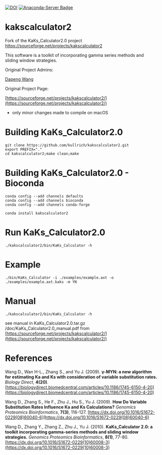 [![DOI](https://zenodo.org/badge/DOI/10.5281/zenodo.4273737.svg)](https://doi.org/10.5281/zenodo.4273737)
[![Anaconda-Server Badge](https://anaconda.org/bioconda/kakscalculator2/badges/downloads.svg)](https://anaconda.org/bioconda/kakscalculator2)

# kakscalculator2
Fork of the KaKs_Calculator2.0 project https://sourceforge.net/projects/kakscalculator2

This software is a toolkit of incorporating gamma series methods and sliding window strategies.

Original Project Admins:

[Dapeng Wang](https://sourceforge.net/u/wangdp/)

Original Project Page:

[https://sourceforge.net/projects/kakscalculator2/](https://sourceforge.net/projects/kakscalculator2/)

- only minor changes made to compile on macOS

# Building KaKs_Calculator2.0

```
git clone https://github.com/kullrich/kakscalculator2.git
export PREFIX="."
cd kakscalculator2;make clean;make
```

# Building KaKs_Calculator2.0 - Bioconda

```
conda config --add channels defaults
conda config --add channels bioconda
conda config --add channels conda-forge

conda install kakscalculator2
```

# Run KaKs_Calculator2.0

```
./kakscalculator2/bin/KaKs_Calculator -h
```

# Example

```
./bin/KaKs_Calculator -i ./examples/example.axt -o ./examples/example.axt.kaks -m YN
```

# Manual

```
./kakscalculator2/bin/KaKs_Calculator -h
```

see manual in KaKs_Calculator2.0.tar.gz /doc/KaKs_Calculator2.0_manual.pdf from [https://sourceforge.net/projects/kakscalculator2/](https://sourceforge.net/projects/kakscalculator2/)

# References

Wang D., Wan H-L., Zhang S., and Yu J. (2009). **γ-MYN: a new algorithm for estimating Ka and Ks with consideration of variable substitution rates.** *Biology Direct*, **4(20)**. [https://biologydirect.biomedcentral.com/articles/10.1186/1745-6150-4-20](https://biologydirect.biomedcentral.com/articles/10.1186/1745-6150-4-20)

Wang D., Zhang S., He F., Zhu J., Hu S., Yu J. (2009). **How Do Variable Substitution Rates Influence Ka and Ks Calculations?** *Genomics Proteomics Bioinformatics*, **7(3)**, 116-127. [https://dx.doi.org/10.1016/S1672-0229(08)60040-6](https://dx.doi.org/10.1016/S1672-0229(08)60040-6)

Wang D., Zhang Y., Zhang Z., Zhu J., Yu J. (2010). **KaKs_Calculator 2.0: a toolkit incorporating gamma-series methods and sliding window strategies.** *Genomics Proteomics Bioinformatics*, **8(1)**, 77-80. [https://dx.doi.org/10.1016/S1672-0229(10)60008-3](https://dx.doi.org/10.1016/S1672-0229(10)60008-3)
